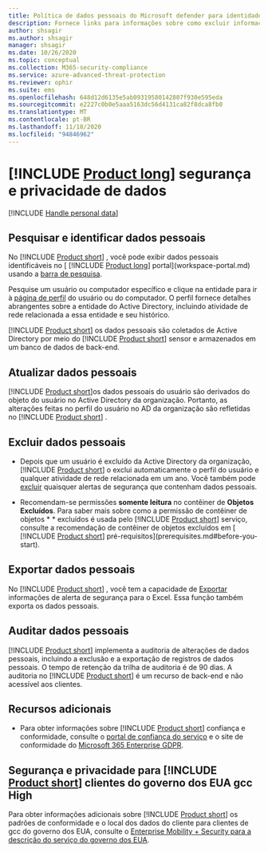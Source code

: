 ```yaml
---
title: Política de dados pessoais do Microsoft defender para identidade
description: Fornece links para informações sobre como excluir informações particulares e dados pessoais do Microsoft defender para identidade.
author: shsagir
ms.author: shsagir
manager: shsagir
ms.date: 10/26/2020
ms.topic: conceptual
ms.collection: M365-security-compliance
ms.service: azure-advanced-threat-protection
ms.reviewer: ophir
ms.suite: ems
ms.openlocfilehash: 648d12d6135e5ab09319580142807f930e595eda
ms.sourcegitcommit: e2227c0b0e5aaa5163dc56d4131ca82f8dca8fb0
ms.translationtype: MT
ms.contentlocale: pt-BR
ms.lasthandoff: 11/18/2020
ms.locfileid: "94846962"
---
```

# <a name="product-long-data-security-and-privacy"></a>[!INCLUDE [Product long](includes/product-long.md)] segurança e privacidade de dados

[!INCLUDE [Handle personal data](../includes/gdpr-intro-sentence.md)]

## <a name="search-for-and-identify-personal-data"></a>Pesquisar e identificar dados pessoais

No [!INCLUDE [Product short](includes/product-short.md)] , você pode exibir dados pessoais identificáveis no [ [!INCLUDE [Product long](includes/product-long.md)] portal](workspace-portal.md) usando a [barra de pesquisa](workspace-portal.md#search-bar).

Pesquise um usuário ou computador específico e clique na entidade para ir à [página de perfil](entity-profiles.md) do usuário ou do computador. O perfil fornece detalhes abrangentes sobre a entidade do Active Directory, incluindo atividade de rede relacionada a essa entidade e seu histórico.

[!INCLUDE [Product short](includes/product-short.md)] os dados pessoais são coletados de Active Directory por meio do [!INCLUDE [Product short](includes/product-short.md)] sensor e armazenados em um banco de dados de back-end.

## <a name="update-personal-data"></a>Atualizar dados pessoais

[!INCLUDE [Product short](includes/product-short.md)]os dados pessoais do usuário são derivados do objeto do usuário no Active Directory da organização. Portanto, as alterações feitas no perfil do usuário no AD da organização são refletidas no [!INCLUDE [Product short](includes/product-short.md)] .

## <a name="delete-personal-data"></a>Excluir dados pessoais

- Depois que um usuário é excluído da Active Directory da organização, [!INCLUDE [Product short](includes/product-short.md)] o exclui automaticamente o perfil do usuário e qualquer atividade de rede relacionada em um ano. Você também pode [excluir](working-with-suspicious-activities.md#review-suspicious-activities-on-the-attack-time-line) quaisquer alertas de segurança que contenham dados pessoais.

- Recomendam-se permissões **somente leitura** no contêiner de **Objetos Excluídos**. Para saber mais sobre como a permissão de contêiner de objetos * * excluídos é usada pelo [!INCLUDE [Product short](includes/product-short.md)] serviço, consulte a recomendação de contêiner de objetos excluídos em [ [!INCLUDE [Product short](includes/product-short.md)] pré-requisitos](prerequisites.md#before-you-start).

## <a name="export-personal-data"></a>Exportar dados pessoais

No [!INCLUDE [Product short](includes/product-short.md)] , você tem a capacidade de [Exportar](working-with-suspicious-activities.md#review-suspicious-activities-on-the-attack-time-line) informações de alerta de segurança para o Excel. Essa função também exporta os dados pessoais.

## <a name="audit-personal-data"></a>Auditar dados pessoais

[!INCLUDE [Product short](includes/product-short.md)] implementa a auditoria de alterações de dados pessoais, incluindo a exclusão e a exportação de registros de dados pessoais. O tempo de retenção da trilha de auditoria é de 90 dias. A auditoria no [!INCLUDE [Product short](includes/product-short.md)] é um recurso de back-end e não acessível aos clientes.

## <a name="additional-resources"></a>Recursos adicionais

- Para obter informações sobre [!INCLUDE [Product short](includes/product-short.md)] confiança e conformidade, consulte o [portal de confiança do serviço](https://servicetrust.microsoft.com/ViewPage/GDPRGetStarted) e o site de conformidade do [Microsoft 365 Enterprise GDPR](/microsoft-365/compliance/gdpr?view=o365-worldwide&preserve-view=true).

## <a name="security-and-privacy-for-product-short-us-government-gcc-high-customers"></a>Segurança e privacidade para [!INCLUDE [Product short](includes/product-short.md)] clientes do governo dos EUA gcc High

Para obter informações adicionais sobre [!INCLUDE [Product short](includes/product-short.md)] os padrões de conformidade e o local dos dados do cliente para clientes de gcc do governo dos EUA, consulte o [Enterprise Mobility + Security para a descrição do serviço do governo dos EUA](/enterprise-mobility-security/solutions/ems-govt-service-description).
